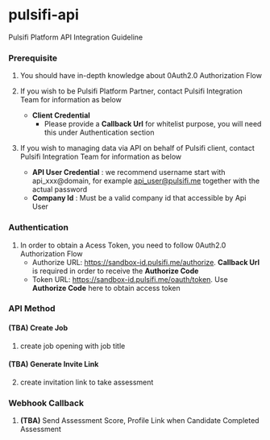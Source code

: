 # pulsifi-api
Pulsifi Platform API Integration Guideline

### Prerequisite 
1. You should have in-depth knowledge about 0Auth2.0 Authorization Flow

2. If you wish to be Pulsifi Platform Partner, contact Pulsifi Integration Team for information as below
    - **Client Credential**
        - Please provide a **Callback Url** for whitelist purpose,  you will need this under Authentication section

3. If you wish to managing data via API on behalf of Pulsifi client, contact Pulsifi Integration Team for information as below
    - **API User Credential** : we recommend username start with api_xxx@domain, for example api_user@pulsifi.me together with the actual password
    - **Company Id** : Must be a valid company id that accessible by Api User

### Authentication
1. In order to obtain a Acess Token, you need to follow 0Auth2.0 Authorization Flow 
    - Authorize URL: https://sandbox-id.pulsifi.me/authorize. **Callback Url** is required in order to receive the **Authorize Code**
    - Token URL: https://sandbox-id.pulsifi.me/oauth/token. Use **Authorize Code** here to obtain access token

### API Method

#### **(TBA)** Create Job 
1. create job opening with job title 
#### **(TBA)** Generate Invite Link 
2. create invitation link to take assessment 

###  Webhook Callback 

1. **(TBA)** Send Assessment Score, Profile Link when Candidate Completed Assessment 
